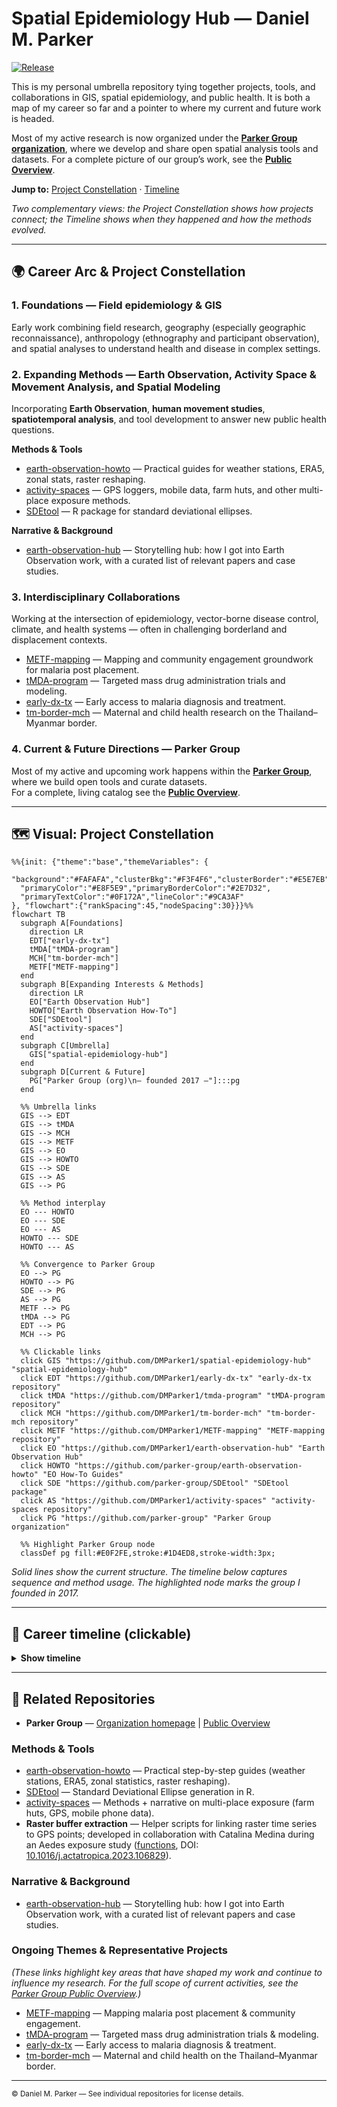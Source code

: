 # Spatial Epidemiology Hub — Daniel M. Parker

[![Release](https://img.shields.io/github/v/release/DMParker1/spatial-epidemiology-hub)](https://github.com/DMParker1/spatial-epidemiology-hub/releases)

This is my personal umbrella repository tying together projects, tools, and collaborations in GIS, spatial epidemiology, and public health. It is both a map of my career so far and a pointer to where my current and future work is headed. 

Most of my active research is now organized under the [**Parker Group organization**](https://github.com/parker-group), where we develop and share open spatial analysis tools and datasets. For a complete picture of our group’s work, see the [**Public Overview**](https://github.com/parker-group/public-overview).


**Jump to:** [Project Constellation](#constellation) · [Timeline](#timeline)

*Two complementary views: the Project Constellation shows how projects connect; the Timeline shows when they happened and how the methods evolved.*

---

## 🌍 Career Arc & Project Constellation

### 1. **Foundations** — Field epidemiology & GIS
Early work combining field research, geography (especially geographic reconnaissance), anthropology (ethnography and participant observation), and spatial analyses to understand health and disease in complex settings.

### 2. **Expanding Methods** — Earth Observation, Activity Space & Movement Analysis, and Spatial Modeling
Incorporating **Earth Observation**, **human movement studies**, **spatiotemporal analysis**, and tool development to answer new public health questions.

**Methods & Tools**
- [earth-observation-howto](https://github.com/parker-group/earth-observation-howto) — Practical guides for weather stations, ERA5, zonal stats, raster reshaping.  
- [activity-spaces](https://github.com/DMParker1/activity-spaces) — GPS loggers, mobile data, farm huts, and other multi-place exposure methods.  
- [SDEtool](https://github.com/parker-group/SDEtool) — R package for standard deviational ellipses.  

**Narrative & Background**
- [earth-observation-hub](https://github.com/DMParker1/earth-observation-hub) — Storytelling hub: how I got into Earth Observation work, with a curated list of relevant papers and case studies.  

### 3. **Interdisciplinary Collaborations**
Working at the intersection of epidemiology, vector-borne disease control, climate, and health systems — often in challenging borderland and displacement contexts.

- [METF-mapping](https://github.com/DMParker1/METF-mapping) — Mapping and community engagement groundwork for malaria post placement.  
- [tMDA-program](https://github.com/DMParker1/tmda-program) — Targeted mass drug administration trials and modeling.  
- [early-dx-tx](https://github.com/DMParker1/early-dx-tx) — Early access to malaria diagnosis and treatment.  
- [tm-border-mch](https://github.com/DMParker1/tm-border-mch) — Maternal and child health research on the Thailand–Myanmar border.

### 4. **Current & Future Directions** — Parker Group
Most of my active and upcoming work happens within the **[Parker Group](https://github.com/parker-group)**, where we build open tools and curate datasets.  
For a complete, living catalog see the **[Public Overview](https://github.com/parker-group/public-overview)**.

---
<a id="constellation"></a>
## 🗺 Visual: Project Constellation

```mermaid
%%{init: {"theme":"base","themeVariables": {
  "background":"#FAFAFA","clusterBkg":"#F3F4F6","clusterBorder":"#E5E7EB",
  "primaryColor":"#E8F5E9","primaryBorderColor":"#2E7D32",
  "primaryTextColor":"#0F172A","lineColor":"#9CA3AF"
}, "flowchart":{"rankSpacing":45,"nodeSpacing":30}}}%%
flowchart TB
  subgraph A[Foundations]
    direction LR
    EDT["early-dx-tx"]
    tMDA["tMDA-program"]
    MCH["tm-border-mch"]
    METF["METF-mapping"]
  end
  subgraph B[Expanding Interests & Methods]
    direction LR
    EO["Earth Observation Hub"]
    HOWTO["Earth Observation How-To"]
    SDE["SDEtool"]
    AS["activity-spaces"]
  end
  subgraph C[Umbrella]
    GIS["spatial-epidemiology-hub"]
  end
  subgraph D[Current & Future]
    PG["Parker Group (org)\n— founded 2017 —"]:::pg
  end

  %% Umbrella links
  GIS --> EDT
  GIS --> tMDA
  GIS --> MCH
  GIS --> METF
  GIS --> EO
  GIS --> HOWTO
  GIS --> SDE
  GIS --> AS
  GIS --> PG

  %% Method interplay
  EO --- HOWTO
  EO --- SDE
  EO --- AS
  HOWTO --- SDE
  HOWTO --- AS

  %% Convergence to Parker Group
  EO --> PG
  HOWTO --> PG
  SDE --> PG
  AS --> PG
  METF --> PG
  tMDA --> PG
  EDT --> PG
  MCH --> PG

  %% Clickable links
  click GIS "https://github.com/DMParker1/spatial-epidemiology-hub" "spatial-epidemiology-hub"
  click EDT "https://github.com/DMParker1/early-dx-tx" "early-dx-tx repository"
  click tMDA "https://github.com/DMParker1/tmda-program" "tMDA-program repository"
  click MCH "https://github.com/DMParker1/tm-border-mch" "tm-border-mch repository"
  click METF "https://github.com/DMParker1/METF-mapping" "METF-mapping repository"
  click EO "https://github.com/DMParker1/earth-observation-hub" "Earth Observation Hub"
  click HOWTO "https://github.com/parker-group/earth-observation-howto" "EO How-To Guides"
  click SDE "https://github.com/parker-group/SDEtool" "SDEtool package"
  click AS "https://github.com/DMParker1/activity-spaces" "activity-spaces repository"
  click PG "https://github.com/parker-group" "Parker Group organization"

  %% Highlight Parker Group node
  classDef pg fill:#E0F2FE,stroke:#1D4ED8,stroke-width:3px;
```

*Solid lines show the current structure. The timeline below captures sequence and method usage. The highlighted node marks the group I founded in 2017.*

---
<a id="timeline"></a>
## 📜 Career timeline (clickable)
<details>
<summary><b>Show timeline</b></summary>

- **1980–2009 — Early years:** I have loved maps since childhood → growing interest in GIS & disease mapping as an undergrad. student *(University of Washington, Seattle)*.  
- **2009–2014 — Penn State:** Spatial methods with [Stephen Matthews](https://sociology.la.psu.edu/people/stephen-a-matthews/); dissertation on malaria & demography along the Thailand–Myanmar border.  
- **Pre-METF  — Early Dx/TX:** Long-running SMRU strategy; evidence base for later work → repo: [early-dx-tx](https://github.com/DMParker1/early-dx-tx).  
- **2013–2017 — tMDA trials:** MDA for *P. falciparum*; informed METF → repo: [tmda-program](https://github.com/DMParker1/tmda-program).  
- **2013–2017 — METF-mapping (postdoc at SMRU/MORU):** Built GIS for malaria posts, logistics, analyses → repo: [METF-mapping](https://github.com/DMParker1/METF-mapping).  
- **2015–2017 — MCH analyses:** SMRU MCH predates METF; your role after METF start; leveraged METF GIS → repo: [tm-border-mch](https://github.com/DMParker1/tm-border-mch).  
- **2016+     — EO collaborations:** LOWMRU / Paul Newton; EO used in METF & MCH → hub: [earth-observation-hub](https://github.com/DMParker1/earth-observation-hub).  
- **2017+     — Methods focus:** [SDEtool](https://github.com/parker-group/SDEtool) · [HumMovPatt](https://github.com/SaiTheinThanTun/HumMovPatt) · [earth-observation-howto](https://github.com/parker-group/earth-observation-howto).  
- **2017+     — UC Irvine:** Founded [Parker Group](https://github.com/parker-group) — open methods & datasets.
</details>


<!--
## 🧪 Methods ↔ Projects matrix (present links)

| Methods → Projects | METF | MCH | tMDA | EDT |
|---|:--:|:--:|:--:|:--:|
| **Earth Observation (EO)** | ✔️ | ✔️ |  |  |
| **SDEtool (SDE)** |  | ✔️ |  |  |
| **HumMovPatt** |  |  |  |  |
| **Raster-Buffer Extractor** |  |  |  |  |

> “EDT” = early-dx-tx.
-->

---
## 🔗 Related Repositories

- **Parker Group** — [Organization homepage](https://github.com/parker-group) | [Public Overview](https://github.com/parker-group/public-overview)  

### Methods & Tools
- [earth-observation-howto](https://github.com/parker-group/earth-observation-howto) — Practical step-by-step guides (weather stations, ERA5, zonal statistics, raster reshaping).  
- [SDEtool](https://github.com/parker-group/SDEtool) — Standard Deviational Ellipse generation in R.  
- [activity-spaces](https://github.com/DMParker1/activity-spaces) — Methods + narrative on multi-place exposure (farm huts, GPS, mobile phone data).  
- **Raster buffer extraction** — Helper scripts for linking raster time series to GPS points; developed in collaboration with Catalina Medina during an Aedes exposure study ([functions](https://github.com/CatalinaMedina/aedes-serology/tree/main/helper-functions), DOI: [10.1016/j.actatropica.2023.106829](https://doi.org/10.1016/j.actatropica.2023.106829)).  

### Narrative & Background
- [earth-observation-hub](https://github.com/DMParker1/earth-observation-hub) — Storytelling hub: how I got into Earth Observation work, with a curated list of relevant papers and case studies.  

### Ongoing Themes & Representative Projects
*(These links highlight key areas that have shaped my work and continue to influence my research. For the full scope of current activities, see the [Parker Group Public Overview](https://github.com/parker-group/public-overview).)*  

- [METF-mapping](https://github.com/DMParker1/METF-mapping) — Mapping malaria post placement & community engagement.  
- [tMDA-program](https://github.com/DMParker1/tmda-program) — Targeted mass drug administration trials & modeling.  
- [early-dx-tx](https://github.com/DMParker1/early-dx-tx) — Early access to malaria diagnosis & treatment.  
- [tm-border-mch](https://github.com/DMParker1/tm-border-mch) — Maternal and child health on the Thailand–Myanmar border.  
---

<sub>© Daniel M. Parker — See individual repositories for license details.</sub>
